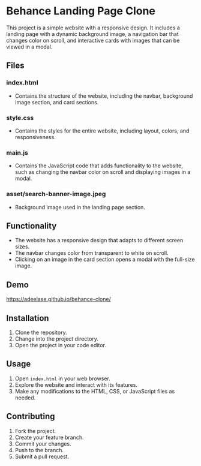 # Behance Landing Page Clone

This project is a simple website with a responsive design. It includes a landing page with a dynamic background image, a navigation bar that changes color on scroll, and interactive cards with images that can be viewed in a modal.

## Files

### index.html
- Contains the structure of the website, including the navbar, background image section, and card sections.

### style.css
- Contains the styles for the entire website, including layout, colors, and responsiveness.

### main.js
- Contains the JavaScript code that adds functionality to the website, such as changing the navbar color on scroll and displaying images in a modal.

### asset/search-banner-image.jpeg
- Background image used in the landing page section.

## Functionality
- The website has a responsive design that adapts to different screen sizes.
- The navbar changes color from transparent to white on scroll.
- Clicking on an image in the card section opens a modal with the full-size image.

## Demo
https://adeelase.github.io/behance-clone/

## Installation
1. Clone the repository.
2. Change into the project directory.
3. Open the project in your code editor.

## Usage
1. Open `index.html` in your web browser.
2. Explore the website and interact with its features.
3. Make any modifications to the HTML, CSS, or JavaScript files as needed.


## Contributing
1. Fork the project.
2. Create your feature branch.
3. Commit your changes.
4. Push to the branch.
5. Submit a pull request.
